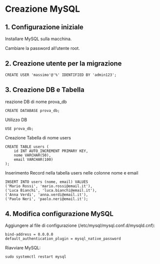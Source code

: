 # Creazione MySQL

## 1. Configurazione iniziale

Installare MySQL sulla macchina.

Cambiare la password all’utente root.

## 2. Creazione utente per la migrazione
```
CREATE USER 'massimo'@'%' IDENTIFIED BY 'admin123';
```
## 3. Creazione DB e Tabella
reazione DB di nome prova_db
```
CREATE DATABASE prova_db; 
```
Utilizzo DB
```
USE prova_db;
```
Creazione Tabella di nome users
```
CREATE TABLE users (
    id INT AUTO_INCREMENT PRIMARY KEY,
    nome VARCHAR(50),
    email VARCHAR(100)
);
```
Inserimento Record nella tabella users nelle colonne nome e email
```
INSERT INTO users (nome, email) VALUES
('Mario Rossi', 'mario.rossi@email.it'),
('Luca Bianchi', 'luca.bianchi@email.it'),
('Anna Verdi', 'anna.verdi@email.it'),
('Paolo Neri', 'paolo.neri@email.it');
```
## 4. Modifica configurazione MySQL

Aggiungere al file di configurazione (/etc/mysql/mysql.conf.d/mysqld.cnf):
```
bind-address = 0.0.0.0
default_authentication_plugin = mysql_native_password
```

Riavviare MySQL:
```
sudo systemctl restart mysql
```
